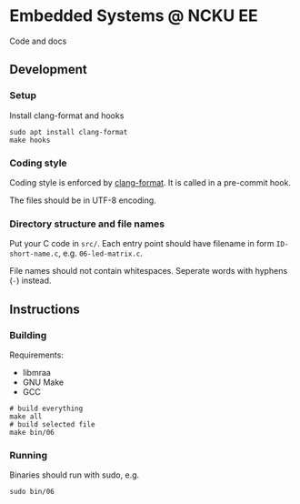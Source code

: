 # Embedded Systems @ NCKU EE

Code and docs

## Development

### Setup

Install clang-format and hooks

```
sudo apt install clang-format
make hooks
```

### Coding style

Coding style is enforced by [clang-format](https://clang.llvm.org/docs/ClangFormat.html). It is called in a pre-commit hook.

The files should be in UTF-8 encoding.

### Directory structure and file names

Put your C code in `src/`.
Each entry point should have filename in form `ID-short-name.c`, e.g. `06-led-matrix.c`. 

File names should not contain whitespaces. Seperate words with hyphens (`-`) instead.

## Instructions

### Building

Requirements:
* libmraa
* GNU Make
* GCC


```
# build everything
make all
# build selected file
make bin/06
```


### Running

Binaries should run with sudo, e.g.
```
sudo bin/06
```